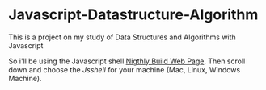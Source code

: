 # Javascript-Datastructure-Algorithm
This is a project on my study of Data Structures and Algorithms with Javascript

So i'll be using the Javascript shell [Nigthly Build Web Page](https://archive.mozilla.org/pub/firefox/nightly/latest-mozilla-central/).
Then scroll down and choose the *Jsshell* for your machine (Mac, Linux, Windows Machine). 
